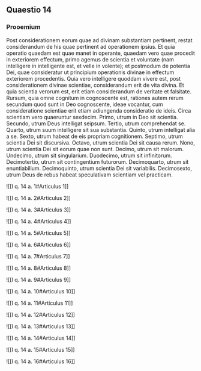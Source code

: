 ## Quaestio 14

### Prooemium

Post considerationem eorum quae ad divinam substantiam pertinent, restat considerandum de his quae pertinent ad operationem ipsius. Et quia operatio quaedam est quae manet in operante, quaedam vero quae procedit in exteriorem effectum, primo agemus de scientia et voluntate (nam intelligere in intelligente est, et velle in volente); et postmodum de potentia Dei, quae consideratur ut principium operationis divinae in effectum exteriorem procedentis. Quia vero intelligere quoddam vivere est, post considerationem divinae scientiae, considerandum erit de vita divina. Et quia scientia verorum est, erit etiam considerandum de veritate et falsitate. Rursum, quia omne cognitum in cognoscente est, rationes autem rerum secundum quod sunt in Deo cognoscente, ideae vocantur, cum consideratione scientiae erit etiam adiungenda consideratio de ideis. Circa scientiam vero quaeruntur sexdecim. Primo, utrum in Deo sit scientia. Secundo, utrum Deus intelligat seipsum. Tertio, utrum comprehendat se. Quarto, utrum suum intelligere sit sua substantia. Quinto, utrum intelligat alia a se. Sexto, utrum habeat de eis propriam cognitionem. Septimo, utrum scientia Dei sit discursiva. Octavo, utrum scientia Dei sit causa rerum. Nono, utrum scientia Dei sit eorum quae non sunt. Decimo, utrum sit malorum. Undecimo, utrum sit singularium. Duodecimo, utrum sit infinitorum. Decimotertio, utrum sit contingentium futurorum. Decimoquarto, utrum sit enuntiabilium. Decimoquinto, utrum scientia Dei sit variabilis. Decimosexto, utrum Deus de rebus habeat speculativam scientiam vel practicam.

![[I q. 14 a. 1#Articulus 1]]

![[I q. 14 a. 2#Articulus 2]]

![[I q. 14 a. 3#Articulus 3]]

![[I q. 14 a. 4#Articulus 4]]

![[I q. 14 a. 5#Articulus 5]]

![[I q. 14 a. 6#Articulus 6]]

![[I q. 14 a. 7#Articulus 7]]

![[I q. 14 a. 8#Articulus 8]]

![[I q. 14 a. 9#Articulus 9]]

![[I q. 14 a. 10#Articulus 10]]

![[I q. 14 a. 11#Articulus 11]]

![[I q. 14 a. 12#Articulus 12]]

![[I q. 14 a. 13#Articulus 13]]

![[I q. 14 a. 14#Articulus 14]]

![[I q. 14 a. 15#Articulus 15]]

![[I q. 14 a. 16#Articulus 16]]

